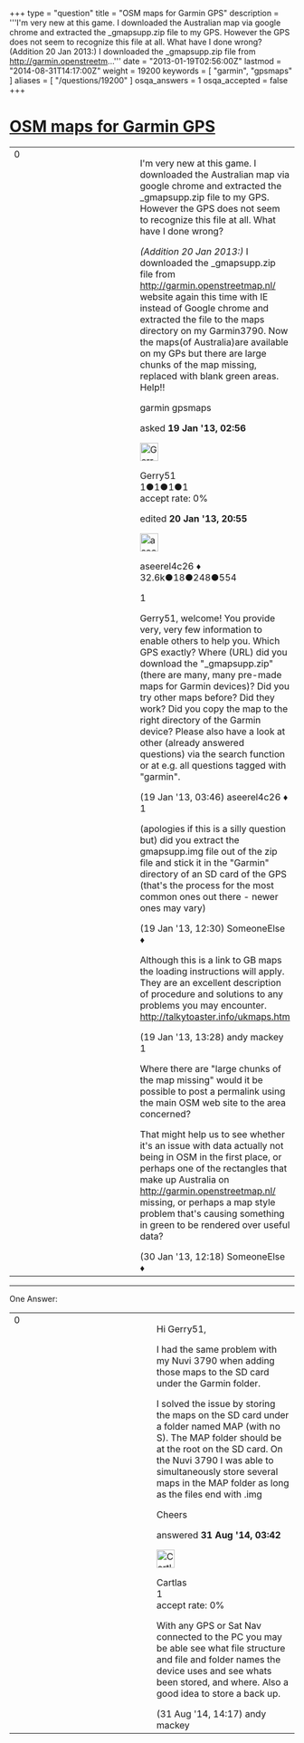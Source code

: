 +++
type = "question"
title = "OSM maps for Garmin GPS"
description = '''I&#x27;m very new at this game. I downloaded the Australian map via google chrome and extracted the _gmapsupp.zip file to my GPS. However the GPS does not seem to recognize this file at all. What have I done wrong? (Addition 20 Jan 2013:) I downloaded the _gmapsupp.zip file from http://garmin.openstreetm...'''
date = "2013-01-19T02:56:00Z"
lastmod = "2014-08-31T14:17:00Z"
weight = 19200
keywords = [ "garmin", "gpsmaps" ]
aliases = [ "/questions/19200" ]
osqa_answers = 1
osqa_accepted = false
+++

<div class="headNormal">

# [OSM maps for Garmin GPS](/questions/19200/osm-maps-for-garmin-gps)

</div>

<div id="main-body">

<div id="askform">

<table id="question-table" style="width:100%;">
<colgroup>
<col style="width: 50%" />
<col style="width: 50%" />
</colgroup>
<tbody>
<tr>
<td style="width: 30px; vertical-align: top"><div class="vote-buttons">
<span id="post-19200-upvote" class="ajax-command post-vote up" rel="nofollow" title="I like this post (click again to cancel)"> </span>
<div id="post-19200-score" class="post-score" title="current number of votes">
0
</div>
<span id="post-19200-downvote" class="ajax-command post-vote down" rel="nofollow" title="I dont like this post (click again to cancel)"> </span> <span id="favorite-mark" class="ajax-command favorite-mark" rel="nofollow" title="mark/unmark this question as favorite (click again to cancel)"> </span>
<div id="favorite-count" class="favorite-count">
&#10;</div>
</div></td>
<td><div id="item-right">
<div class="question-body">
<p>I'm very new at this game. I downloaded the Australian map via google chrome and extracted the _gmapsupp.zip file to my GPS. However the GPS does not seem to recognize this file at all. What have I done wrong?</p>
<p><em>(Addition 20 Jan 2013:)</em> I downloaded the _gmapsupp.zip file from <a href="http://garmin.openstreetmap.nl/">http://garmin.openstreetmap.nl/</a> website again this time with IE instead of Google chrome and extracted the file to the maps directory on my Garmin3790. Now the maps(of Australia)are available on my GPs but there are large chunks of the map missing, replaced with blank green areas. Help!!</p>
</div>
<div id="question-tags" class="tags-container tags">
<span class="post-tag tag-link-garmin" rel="tag" title="see questions tagged &#39;garmin&#39;">garmin</span> <span class="post-tag tag-link-gpsmaps" rel="tag" title="see questions tagged &#39;gpsmaps&#39;">gpsmaps</span>
</div>
<div id="question-controls" class="post-controls">
&#10;</div>
<div class="post-update-info-container">
<div class="post-update-info post-update-info-user">
<p>asked <strong>19 Jan '13, 02:56</strong></p>
<img src="https://secure.gravatar.com/avatar/526d60db8a03daeee8a6dcca79257635?s=32&amp;d=identicon&amp;r=g" class="gravatar" width="32" height="32" alt="Gerry51&#39;s gravatar image" />
<p><span>Gerry51</span><br />
<span class="score" title="1 reputation points">1</span><span title="1 badges"><span class="badge1">●</span><span class="badgecount">1</span></span><span title="1 badges"><span class="silver">●</span><span class="badgecount">1</span></span><span title="1 badges"><span class="bronze">●</span><span class="badgecount">1</span></span><br />
<span class="accept_rate" title="Rate of the user&#39;s accepted answers">accept rate:</span> <span title="Gerry51 has no accepted answers">0%</span></p>
</div>
<div class="post-update-info post-update-info-edited">
<p><span> edited <strong>20 Jan '13, 20:55</strong> </span></p>
<img src="https://secure.gravatar.com/avatar/66f0dc05b44574e3894be07b0b37cf37?s=32&amp;d=identicon&amp;r=g" class="gravatar" width="32" height="32" alt="aseerel4c26&#39;s gravatar image" />
<p><span>aseerel4c26 ♦</span><br />
<span class="score" title="32615 reputation points"><span>32.6k</span></span><span title="18 badges"><span class="badge1">●</span><span class="badgecount">18</span></span><span title="248 badges"><span class="silver">●</span><span class="badgecount">248</span></span><span title="554 badges"><span class="bronze">●</span><span class="badgecount">554</span></span></p>
</div>
</div>
<div id="comments-container-19200" class="comments-container">
<span id="19201"></span>
<div id="comment-19201" class="comment">
<div id="post-19201-score" class="comment-score">
1
</div>
<div class="comment-text">
<p>Gerry51, welcome! You provide very, very few information to enable others to help you. Which GPS exactly? Where (URL) did you download the "_gmapsupp.zip" (<span>there are many, many pre-made maps for Garmin devices</span>)? Did you try other maps before? Did they work? Did you copy the map to the right directory of the Garmin device? Please also have a look at other (already answered questions) via the search function or at e.g. <span>all questions tagged with "garmin"</span>.</p>
</div>
<div id="comment-19201-info" class="comment-info">
<span class="comment-age">(19 Jan '13, 03:46)</span> <span class="comment-user userinfo">aseerel4c26 ♦</span>
</div>
</div>
<span id="19205"></span>
<div id="comment-19205" class="comment">
<div id="post-19205-score" class="comment-score">
1
</div>
<div class="comment-text">
<p>(apologies if this is a silly question but) did you extract the gmapsupp.img file out of the zip file and stick it in the "Garmin" directory of an SD card of the GPS (that's the process for the most common ones out there - newer ones may vary)</p>
</div>
<div id="comment-19205-info" class="comment-info">
<span class="comment-age">(19 Jan '13, 12:30)</span> <span class="comment-user userinfo">SomeoneElse ♦</span>
</div>
</div>
<span id="19206"></span>
<div id="comment-19206" class="comment">
<div id="post-19206-score" class="comment-score">
&#10;</div>
<div class="comment-text">
<p>Although this is a link to GB maps the loading instructions will apply. They are an excellent description of procedure and solutions to any problems you may encounter. <a href="http://talkytoaster.info/ukmaps.htm">http://talkytoaster.info/ukmaps.htm</a></p>
</div>
<div id="comment-19206-info" class="comment-info">
<span class="comment-age">(19 Jan '13, 13:28)</span> <span class="comment-user userinfo">andy mackey</span>
</div>
</div>
<span id="19439"></span>
<div id="comment-19439" class="comment">
<div id="post-19439-score" class="comment-score">
1
</div>
<div class="comment-text">
<p>Where there are "large chunks of the map missing" would it be possible to post a permalink using the main OSM web site to the area concerned?<br />
</p>
<p>That might help us to see whether it's an issue with data actually not being in OSM in the first place, or perhaps one of the rectangles that make up Australia on <a href="http://garmin.openstreetmap.nl/">http://garmin.openstreetmap.nl/</a> missing, or perhaps a map style problem that's causing something in green to be rendered over useful data?</p>
</div>
<div id="comment-19439-info" class="comment-info">
<span class="comment-age">(30 Jan '13, 12:18)</span> <span class="comment-user userinfo">SomeoneElse ♦</span>
</div>
</div>
</div>
<div id="comment-tools-19200" class="comment-tools">
&#10;</div>
<div class="clear">
&#10;</div>
<div id="comment-19200-form-container" class="comment-form-container">
&#10;</div>
<div class="clear">
&#10;</div>
</div></td>
</tr>
</tbody>
</table>

------------------------------------------------------------------------

<div class="tabBar">

<span id="sort-top"></span>

<div class="headQuestions">

One Answer:

</div>

</div>

<span id="36435"></span>

<div id="answer-container-36435" class="answer">

<table style="width:100%;">
<colgroup>
<col style="width: 50%" />
<col style="width: 50%" />
</colgroup>
<tbody>
<tr>
<td style="width: 30px; vertical-align: top"><div class="vote-buttons">
<span id="post-36435-upvote" class="ajax-command post-vote up" rel="nofollow" title="I like this post (click again to cancel)"> </span>
<div id="post-36435-score" class="post-score" title="current number of votes">
0
</div>
<span id="post-36435-downvote" class="ajax-command post-vote down" rel="nofollow" title="I dont like this post (click again to cancel)"> </span>
</div></td>
<td><div class="item-right">
<div class="answer-body">
<p>Hi Gerry51,</p>
<p>I had the same problem with my Nuvi 3790 when adding those maps to the SD card under the Garmin folder.</p>
<p>I solved the issue by storing the maps on the SD card under a folder named MAP (with no S). The MAP folder should be at the root on the SD card. On the Nuvi 3790 I was able to simultaneously store several maps in the MAP folder as long as the files end with .img</p>
<p>Cheers</p>
</div>
<div class="answer-controls post-controls">
&#10;</div>
<div class="post-update-info-container">
<div class="post-update-info post-update-info-user">
<p>answered <strong>31 Aug '14, 03:42</strong></p>
<img src="https://secure.gravatar.com/avatar/6e97557cdf2f80658f5675a305efaec9?s=32&amp;d=identicon&amp;r=g" class="gravatar" width="32" height="32" alt="Cartlas&#39;s gravatar image" />
<p><span>Cartlas</span><br />
<span class="score" title="1 reputation points">1</span><br />
<span class="accept_rate" title="Rate of the user&#39;s accepted answers">accept rate:</span> <span title="Cartlas has no accepted answers">0%</span> </br></p>
</div>
</div>
<div id="comments-container-36435" class="comments-container">
<span id="36453"></span>
<div id="comment-36453" class="comment">
<div id="post-36453-score" class="comment-score">
&#10;</div>
<div class="comment-text">
<p>With any GPS or Sat Nav connected to the PC you may be able see what file structure and file and folder names the device uses and see whats been stored, and where. Also a good idea to store a back up.</p>
</div>
<div id="comment-36453-info" class="comment-info">
<span class="comment-age">(31 Aug '14, 14:17)</span> <span class="comment-user userinfo">andy mackey</span>
</div>
</div>
</div>
<div id="comment-tools-36435" class="comment-tools">
&#10;</div>
<div class="clear">
&#10;</div>
<div id="comment-36435-form-container" class="comment-form-container">
&#10;</div>
<div class="clear">
&#10;</div>
</div></td>
</tr>
</tbody>
</table>

</div>

<div class="paginator-container-left">

</div>

</div>

</div>

